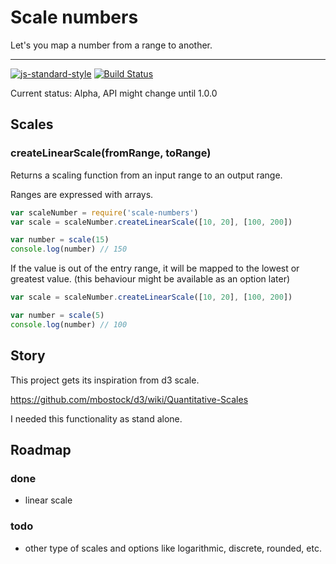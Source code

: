 Scale numbers
==============

Let's you map a number from a range to another.

---------------------------
[![js-standard-style](https://img.shields.io/badge/code%20style-standard-brightgreen.svg?style=flat)](https://github.com/feross/standard)
[![Build Status](https://travis-ci.org/AoDev/scale-numbers.svg)](https://travis-ci.org/AoDev/scale-numbers)

Current status: Alpha, API might change until 1.0.0

Scales
-------

### createLinearScale(fromRange, toRange)

Returns a scaling function from an input range to an output range.

Ranges are expressed with arrays.


```js
var scaleNumber = require('scale-numbers')
var scale = scaleNumber.createLinearScale([10, 20], [100, 200])

var number = scale(15)
console.log(number) // 150
```

If the value is out of the entry range, it will be mapped to the lowest or
greatest value. (this behaviour might be available as an option later)

```js
var scale = scaleNumber.createLinearScale([10, 20], [100, 200])

var number = scale(5)
console.log(number) // 100
```

Story
------
This project gets its inspiration from d3 scale.

https://github.com/mbostock/d3/wiki/Quantitative-Scales

I needed this functionality as stand alone.


Roadmap
-------

### done

* linear scale

### todo

* other type of scales and options like logarithmic, discrete, rounded, etc.
